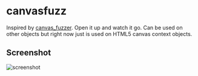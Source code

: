 # canvasfuzz
Inspired by [canvas_fuzzer](http://lcamtuf.coredump.cx/). Open it up and watch it go. Can be used on other objects but right now just is used on HTML5 canvas context objects.

## Screenshot
![screenshot](https://i.imgur.com/UH9TSCj.png)